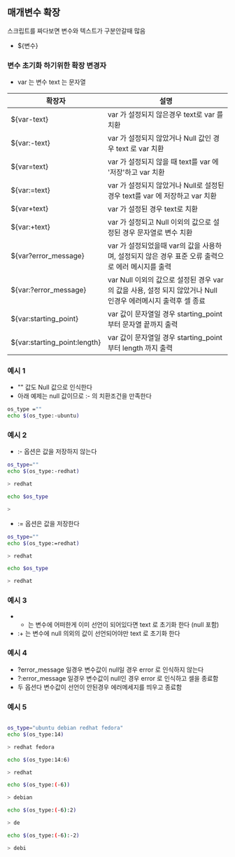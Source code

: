## 매개변수 확장
스크립트를 짜다보면 변수와 텍스트가 구분안갈때 많음

- ${변수}


### 변수 초기화 하기위한 확장 변경자
- var 는 변수 text 는 문자열

|확장자|설명|
|--|--|
| ${var-text}| var 가 설정되지 않은경우 text로 var 를 치환|
${var:-text}| var 가 설정되지 않았거나 Null 값인 경우 text 로 var 치환|
${var=text}| var 가 설정되지 않을 때 text를 var 에 '저장'하고 var 치환 |
${var:=text}| var 가 설정되지 않았거나 Null로 설정된 경우 text를 var 에 저장하고 var 치환
${var+text}| var 가 설정된 경우 text로 치환
${var:+text}| var 가 설정되고 Null 이외의 값으로 설정된 경우 문자열로 변수 치환
${var?error_message}| var 가 설정되었을때 var의 값을 사용하며, 설정되지 않은 경우 표준 오류 출력으로 에러 메시지를 출력
${var:?error_message}| var Null 이외의 값으로 설정된 경우 var 의 값을 사용, 설정 되지 않았거나 Null 인경우 에러메시지 출력후 셀 종료
${var:starting_point}| var 값이 문자열일 경우 starting_point 부터 문자열 끝까지 출력
${var:starting_point:length}| var 값이 문자열일 경우 starting_point 부터 length 까지 출력



### 예시 1

- "" 값도 Null 값으로 인식한다
- 아래 예제는 null 값이므로 :- 의 치환조건을 만족한다

```sh
os_type =""
echo $(os_type:-ubuntu)
```

### 예시 2

- :- 옵션은 값을 저장하지 않는다



```sh
os_type=""
echo $(os_type:-redhat)

> redhat

echo $os_type

>
```
- := 옵션은 값을 저장한다

```sh
os_type=""
echo $(os_type:=redhat)

> redhat

echo $os_type

> redhat
```


### 예시 3
- + 는 변수에 어떠한게 이미 선언이 되어있다면 text 로 초기화 한다 (null 포함)
- :+ 는 변수에 null 의외의 값이 선언되어야만 text 로 초기화 한다 

### 예시 4
- ?error_message 일경우 변수값이 null일 경우 error 로 인식하지 않는다
- ?:error_message 일경우 변수값이 null인 경우 error 로 인식하고 셀을 종료함
- 두 옵션다 변수값이 선언이 안된경우 에러메세지를 띄우고 종료함 


### 예시 5
```sh

os_type="ubuntu debian redhat fedora"
echo $(os_type:14)

> redhat fedora

echo $(os_type:14:6)

> redhat

echo $(os_type:(-6))

> debian

echo $(os_type:(-6):2)

> de

echo $(os_type:(-6):-2)

> debi
